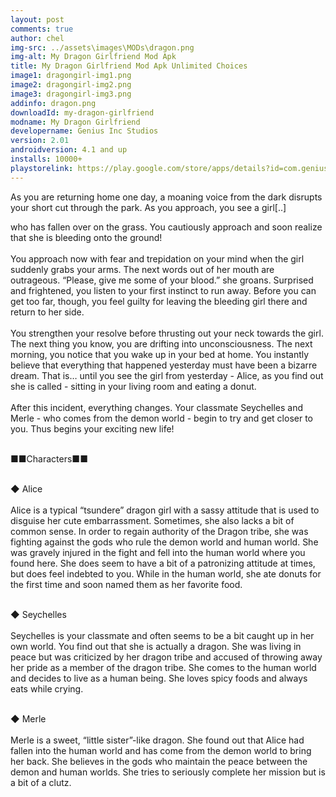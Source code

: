 ```yaml
---
layout: post
comments: true
author: chel
img-src: ../assets\images\MODs\dragon.png
img-alt: My Dragon Girlfriend Mod Apk
title: My Dragon Girlfriend Mod Apk Unlimited Choices
image1: dragongirl-img1.png
image2: dragongirl-img2.png
image3: dragongirl-img3.png
addinfo: dragon.png
downloadId: my-dragon-girlfriend
modname: My Dragon Girlfriend
developername: Genius Inc Studios
version: 2.01
androidversion: 4.1 and up
installs: 10000+
playstorelink: https://play.google.com/store/apps/details?id=com.genius.dragon
---
```

<p>As you are returning home one day, a moaning voice from the dark disrupts your short cut through the park. As you approach, you see a girl[..]

who has fallen over on the grass. You cautiously approach and soon realize that she is bleeding onto the ground!<br><br>
You approach now with fear and trepidation on your mind when the girl suddenly grabs your arms. The next words out of her mouth are outrageous. “Please, give me some of your blood.” she groans. Surprised and frightened, you listen to your first instinct to run away. Before you can get too far, though, you feel guilty for leaving the bleeding girl there and return to her side.<br><br>
You strengthen your resolve before thrusting out your neck towards the girl. The next thing you know, you are drifting into unconsciousness.
The next morning, you notice that you wake up in your bed at home. You instantly believe that everything that happened yesterday must have been a bizarre dream. That is… until you see the girl from yesterday - Alice, as you find out she is called - sitting in your living room and eating a donut.<br><br>
After this incident, everything changes. Your classmate Seychelles and Merle - who comes from the demon world - begin to try and get closer to you. Thus begins your exciting new life!<br><br>


■■Characters■■<br><br>

◆ Alice<br><br>
Alice is a typical “tsundere” dragon girl with a sassy attitude that is used to disguise her cute embarrassment. Sometimes, she also lacks a bit of common sense. In order to regain authority of the Dragon tribe, she was fighting against the gods who rule the demon world and human world. She was gravely injured in the fight and fell into the human world where you found here. She does seem to have a bit of a patronizing attitude at times, but does feel indebted to you. While in the human world, she ate donuts for the first time and soon named them as her favorite food.<br><br>

◆ Seychelles<br><br>
Seychelles is your classmate and often seems to be a bit caught up in her own world. You find out that she is actually a dragon. She was living in peace but was criticized by her dragon tribe and accused of throwing away her pride as a member of the dragon tribe. She comes to the human world and decides to live as a human being. She loves spicy foods and always eats while crying.<br><br>

◆ Merle<br><br>
Merle is a sweet, “little sister”-like dragon. She found out that Alice had fallen into the human world and has come from the demon world to bring her back. She believes in the gods who maintain the peace between the demon and human worlds. She tries to seriously complete her mission but is a bit of a clutz.<br><br>
</p>